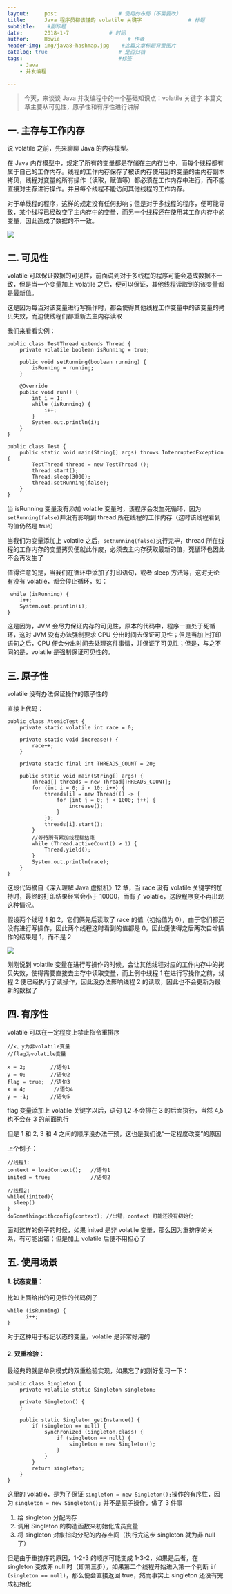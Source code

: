 ```yaml
---
layout:     post                    # 使用的布局（不需要改）
title:      Java 程序员都该懂的 volatile 关键字               # 标题 
subtitle:    #副标题
date:       2018-1-7             # 时间
author:     Howie                      # 作者
header-img: img/java8-hashmap.jpg    #这篇文章标题背景图片
catalog: true                       # 是否归档
tags:                               #标签
    - Java
    - 并发编程

---
```

> 今天，来谈谈 Java 并发编程中的一个基础知识点：volatile 关键字
> 本篇文章主要从可见性，原子性和有序性进行讲解

## 一. 主存与工作内存
说 volatile 之前，先来聊聊 Java 的内存模型。

在 Java 内存模型中，规定了所有的变量都是存储在主内存当中，而每个线程都有属于自己的工作内存。线程的工作内存保存了被该内存使用到的变量的主内存副本拷贝，线程对变量的所有操作（读取，赋值等）都必须在工作内存中进行，而不能直接对主存进行操作。并且每个线程不能访问其他线程的工作内存。

对于单线程的程序，这样的规定没有任何影响；但是对于多线程的程序，便可能导致，某个线程已经改变了主内存中的变量，而另一个线程还在使用其工作内存中的变量，因此造成了数据的不一致。

![](https://upload-images.jianshu.io/upload_images/8807674-65e8e2b50359cb93.png?imageMogr2/auto-orient/strip%7CimageView2/2/w/1240)




## 二. 可见性
volatile 可以保证数据的可见性，前面说到对于多线程的程序可能会造成数据不一致，但是当一个变量加上 volatile 之后，便可以保证，其他线程读取到的该变量都是最新值。

这是因为每当对该变量进行写操作时，都会使得其他线程工作变量中的该变量的拷贝失效，而迫使线程们都重新去主内存读取

我们来看看实例：
```
public class TestThread extends Thread {
    private volatile boolean isRunning = true;

    public void setRunning(boolean running) {
        isRunning = running;
    }

    @Override
    public void run() {
        int i = 1;
        while (isRunning) {
            i++;
        }
        System.out.println(i);
    }
}
```
```
public class Test {
    public static void main(String[] args) throws InterruptedException {
        TestThread thread = new TestThread ();
        thread.start();
        Thread.sleep(3000);
        thread.setRunning(false);
    }
}

```
当 isRunning 变量没有添加 volatile 变量时，该程序会发生死循环，因为```setRunning(false)```并没有影响到 thread 所在线程的工作内存（这时该线程看到的值仍然是 true）

当我们为变量添加上 volatile 之后，```setRunning(false)```执行完毕，thread 所在线程的工作内存的变量拷贝便就此作废，必须去主内存获取最新的值，死循环也因此不会再发生了

值得注意的是，当我们在循环中添加了打印语句，或者 sleep 方法等，这时无论有没有 volatile，都会停止循环，如：
```
 while (isRunning) {
    i++;
    System.out.println(i);
}
```

这是因为，JVM 会尽力保证内存的可见性，原本的代码中，程序一直处于死循环，这时 JVM 没有办法强制要求 CPU 分出时间去保证可见性；但是当加上打印语句之后，CPU 便会分出时间去处理这件事情，并保证了可见性；但是，与之不同的是，volatile 是强制保证可见性的。

## 三. 原子性
volatile 没有办法保证操作的原子性的

直接上代码：
```
public class AtomicTest {
    private static volatile int race = 0;

    private static void increase() {
        race++;
    }
    
    private static final int THREADS_COUNT = 20;

    public static void main(String[] args) {
        Thread[] threads = new Thread[THREADS_COUNT];
        for (int i = 0; i < 10; i++) {
            threads[i] = new Thread(() -> {
                for (int j = 0; j < 1000; j++) {
                    increase();
                }
            });
            threads[i].start();
        }
        //等待所有累加线程都结束
        while (Thread.activeCount() > 1) {
            Thread.yield();
        }
        System.out.println(race);
    }
}
```
这段代码摘自《深入理解 Java 虚拟机》12 章，当 race 没有 volatile 关键字的加持时，最终的打印结果经常会小于 10000，而有了 volatile，这段程序变不再出现这种情况。

假设两个线程 1 和 2，它们俩先后读取了 race 的值（初始值为 0），由于它们都还没有进行写操作，因此两个线程这时看到的值都是 0，因此便使得之后两次自增操作的结果是 1，而不是 2

![](https://upload-images.jianshu.io/upload_images/8807674-91ad4657f9c8aecb.png?imageMogr2/auto-orient/strip%7CimageView2/2/w/1240)


刚刚说到 volatile 变量在进行写操作的时候，会让其他线程对应的工作内存中的拷贝失效，使得需要直接去主存中读取变量，而上例中线程 1 在进行写操作之前，线程 2 便已经执行了读操作，因此没办法影响线程 2 的读取，因此也不会更新为最新的数据了

## 四. 有序性
volatile 可以在一定程度上禁止指令重排序

```
//x、y为非volatile变量
//flag为volatile变量
 
x = 2;        //语句1
y = 0;        //语句2
flag = true;  //语句3
x = 4;         //语句4
y = -1;       //语句5
```
flag 变量添加上 volatile 关键字以后，语句 1,2 不会排在 3 的后面执行，当然 4,5 也不会在 3 的前面执行

但是 1 和 2, 3 和 4 之间的顺序没办法干预，这也是我们说“一定程度改变”的原因

上个例子：
```
//线程1:
context = loadContext();   //语句1
inited = true;             //语句2
 
//线程2:
while(!inited){
  sleep()
}
doSomethingwithconfig(context); //出错，context 可能还没有初始化
```

面对这样的例子的时候，如果 inited 是非 volatile 变量，那么因为重排序的关系，有可能出错；但是加上 volatile 后便不用担心了

## 五. 使用场景
#### 1. 状态变量：
比如上面给出的可见性的代码例子
```
while (isRunning) {
      i++;
}
```
对于这种用于标记状态的变量，volatile 是非常好用的

#### 2. 双重检验：
最经典的就是单例模式的双重检验实现，如果忘了的刚好复习一下：
```
public class Singleton {
    private volatile static Singleton singleton;

    private Singleton() {
    }

    public static Singleton getInstance() {
        if (singleton == null) {
            synchronized (Singleton.class) {
                if (singleton == null) {
                    singleton = new Singleton();
                }
            }
        }
        return singleton;
    }
}
```
这里的 volatile，是为了保证  ```singleton = new Singleton();```操作的有序性，因为  ```singleton = new Singleton();``` 并不是原子操作，做了 3 件事
1. 给 singleton 分配内存
2. 调用 Singleton 的构造函数来初始化成员变量
3. 将 singleton 对象指向分配的内存空间（执行完这步 singleton 就为非 null 了）

但是由于重排序的原因，1-2-3 的顺序可能变成 1-3-2，如果是后者，在 singleton 变成非 null 时（即第三步），如果第二个线程开始进入第一个判断 ```if (singleton == null)```，那么便会直接返回 true，然而事实上 singleton 还没有完成初始化
